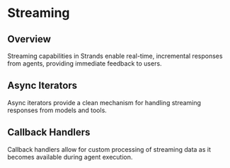 # Streaming

## Overview

Streaming capabilities in Strands enable real-time, incremental responses from agents, providing immediate feedback to users.

## Async Iterators

Async iterators provide a clean mechanism for handling streaming responses from models and tools.

## Callback Handlers

Callback handlers allow for custom processing of streaming data as it becomes available during agent execution.